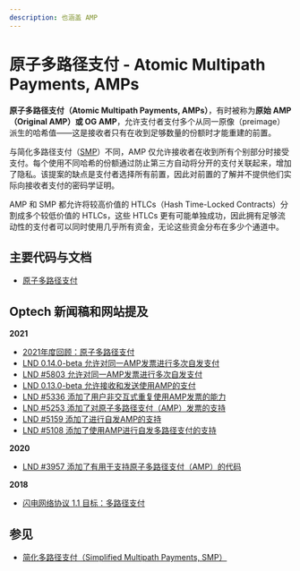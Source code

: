 ```yaml
---
description: 也涵盖 AMP
---
```


# 原子多路径支付 - Atomic Multipath Payments, AMPs

**原子多路径支付（Atomic Multipath Payments, AMPs）**，有时被称为**原始 AMP（Original AMP）或 OG AMP**，允许支付者支付多个从同一原像（preimage）派生的哈希值——这是接收者只有在收到足够数量的份额时才能重建的前置。

与简化多路径支付（[SMP](https://bitcoinops.org/en/topics/multipath-payments/)）不同，AMP 仅允许接收者在收到所有个别部分时接受支付。每个使用不同哈希的份额通过防止第三方自动将分开的支付关联起来，增加了隐私。该提案的缺点是支付者选择所有前置，因此对前置的了解并不提供他们实际向接收者支付的密码学证明。

AMP 和 SMP 都允许将较高价值的 HTLCs（Hash Time-Locked Contracts）分割成多个较低价值的 HTLCs，这些 HTLCs 更有可能单独成功，因此拥有足够流动性的支付者可以同时使用几乎所有资金，无论这些资金分布在多少个通道中。

## 主要代码与文档

* [原子多路径支付](https://lists.linuxfoundation.org/pipermail/lightning-dev/2018-February/000993.html)

## Optech 新闻稿和网站提及

**2021**

* [2021年度回顾：原子多路径支付](https://bitcoinops.org/en/newsletters/2021/12/22/#amp)
* [LND 0.14.0-beta 允许对同一AMP发票进行多次自发支付](https://bitcoinops.org/en/newsletters/2021/11/24/#lnd-0-14-0-beta)
* [LND #5803 允许对同一AMP发票进行多次自发支付](https://bitcoinops.org/en/newsletters/2021/11/03/#lnd-5803)
* [LND 0.13.0-beta 允许接收和发送使用AMP的支付](https://bitcoinops.org/en/newsletters/2021/06/23/#lnd-0-13-0-beta)
* [LND #5336 添加了用户非交互式重复使用AMP发票的能力](https://bitcoinops.org/en/newsletters/2021/06/09/#lnd-5336)
* [LND #5253 添加了对原子多路径支付（AMP）发票的支持](https://bitcoinops.org/en/newsletters/2021/05/19/#lnd-5253)
* [LND #5159 添加了进行自发AMP的支持](https://bitcoinops.org/en/newsletters/2021/05/05/#lnd-5159)
* [LND #5108 添加了使用AMP进行自发多路径支付的支持](https://bitcoinops.org/en/newsletters/2021/04/14/#lnd-5108)

**2020**

* [LND #3957 添加了有用于支持原子多路径支付（AMP）的代码](https://bitcoinops.org/en/newsletters/2020/02/12/#lnd-3957)

**2018**

* [闪电网络协议 1.1 目标：多路径支付](https://bitcoinops.org/en/newsletters/2018/11/20/#multi-path-payments)

## 参见

* [简化多路径支付（Simplified Multipath Payments, SMP）](https://bitcoinops.org/en/topics/multipath-payments/)
